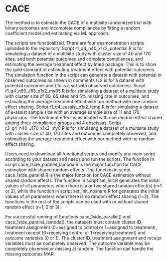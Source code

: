 # CACE
The method is to estimate the CACE of a multisite randomized trial with binary outcomes and incomplete compliances by fitting a random coefficient model and estimating via ML approach.

The scripts are functioalized. There are four desmonstration scripts uploaded to the repository. Script r1_q4_n40_x1x2_potential.R is for simulating a dataset of a multisite study with cluster size of 40 and 170 sites, and both potential outcomes and complete compliances, and estimating the average treatment effect by lme4 package. This is to show the gold standard of estimating treatment effect with potential outcomes. The simulation function in the script can generate a dataset with potential or observed outcomes as shown in comments (L2 is for a dataset with potential outcomes and L1o is a set with observed outcomes). Script r1_q4_n80_J65_x1x2_my05.R is for simulating a dataset of a multisite study with cluster size of 80, 65 sites and 5% missing rate in outcomes, and estimating the average treatment effect with our method with one random effect sharing. Script r1_q4_eassist_x1x2_temp.R is for simulating a dataset of e-assist sample size with an average sample size of 11 and 170 physicians. The treatment effect is estimated with one random effect shared among three compliance groups and 4 abscissas. Script r3_q4_n40_J170_x1x2_my0.R is for simulating a dataset of a multisite study with cluster size of 40, 170 sites and outcomes completely observed, and estimating the average treatment effect with our method with no random effect sharing. 

Users need to download all functional scripts and modify any main script according to your dataset and needs and run the scripts. The function in script cace_1side_parallel_lambda.R is the major function for CACE estimation with shared random effects. The function in script cace_1side_parallel.R is the major function for CACE estimation without shared random effects. The function in script set_init.R generates the initial values of all parameters when there is a or two shared random effect(s) (r=1 or 2), while the function in script set_init_noshare.R for generates the initial values of all parameters when there is no random effect sharing (r=3). The functions in the rest of the scripts can be used with or without shared random effect (r=1, 2 or 3). 

For successful running of functions cace_1side_parallel() and cace_1side_parallel_lambda(), the datasets must contain cluster ID, treatment assignment (0=assigned to control or 1=assigned to treatment), treatment receipt (0=receiving control or 1=receiving treatment) and outcome variables (0 or 1). The cluster ID, treatment assignment and receipt variables must be completely observed. The outcome variable may be completely observed or missing at random. The function can handle the missing outcomes MAR.


